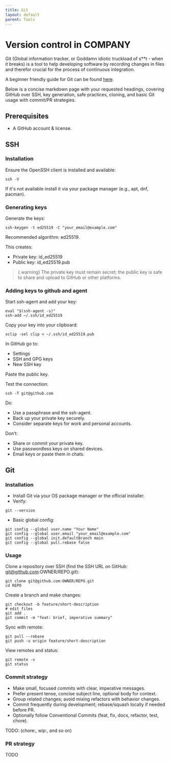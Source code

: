 ```yaml
---
title: Git
layout: default
parent: Tools
---
```


# Version control in COMPANY

Git (Global information tracker, or Goddamn idiotic truckload of s**t - when it breaks) is a tool to help developing software by recording changes in files and therefor crucial for the process of continuous integration.

A beginner friendly guide for Git can be found [here](https://www.git-help.com/).

Below is a concise markdown page with your requested headings, covering GitHub over SSH, key generation, safe practices, cloning, and basic Git usage with commit/PR strategies.

## Prerequisites 
- A GitHub account & license.

## SSH

### Installation

Ensure the OpenSSH client is installed and available:

```
ssh -V
```
If it's not available install it via your package manager (e.g., apt, dnf, pacman).

### Generating keys
Generate the keys:
```
ssh-keygen -t ed25519 -C "your_email@example.com"
```
Recommended algorithm: ed25519.

This creates:
  - Private key: id_ed25519
  - Public key: id_ed25519.pub

> {.warning}
> The private key must remain secret; the public key is safe to share and upload to GitHub or other platforms.


### Adding keys to github and agent

Start ssh-agent and add your key:

```
eval "$(ssh-agent -s)"
ssh-add ~/.ssh/id_ed25519
```

Copy your key into your clipboard:

```
xclip -sel clip < ~/.ssh/id_ed25519.pub
```
 
In GitHub go to:
- Settings
- SSH and GPG keys
- New SSH key 

Paste the public key.

Test the connection:
```
ssh -T git@github.com
```
 Do:
- Use a passphrase and the ssh-agent.
- Back up your private key securely.
- Consider separate keys for work and personal accounts.

Don’t:
- Share or commit your private key.
- Use passwordless keys on shared devices.
- Email keys or paste them in chats.

## Git

### Installation
- Install Git via your OS package manager or the official installer.
- Verify:
```
git --version
```
- Basic global config:
```
git config --global user.name "Your Name"
git config --global user.email "your_email@example.com"
git config --global init.defaultBranch main
git config --global pull.rebase false
```

### Usage


Clone a repository over SSH (find the SSH URL on GitHub: git@github.com:OWNER/REPO.git):
```
git clone git@github.com:OWNER/REPO.git
cd REPO
```
Create a branch and make changes:
```
git checkout -b feature/short-description
# edit files
git add .
git commit -m "feat: brief, imperative summary"
```
Sync with remote:
```
git pull --rebase
git push -u origin feature/short-description
```
View remotes and status:
```
git remote -v
git status
```

### Commit strategy
- Make small, focused commits with clear, imperative messages.
- Prefer present tense, concise subject line, optional body for context.
- Group related changes; avoid mixing refactors with behavior changes.
- Commit frequently during development; rebase/squash locally if needed before PR.
- Optionally follow Conventional Commits (feat, fix, docs, refactor, test, chore).

TODO: (chore:, wip:,  and so on)

### PR strategy

TODO